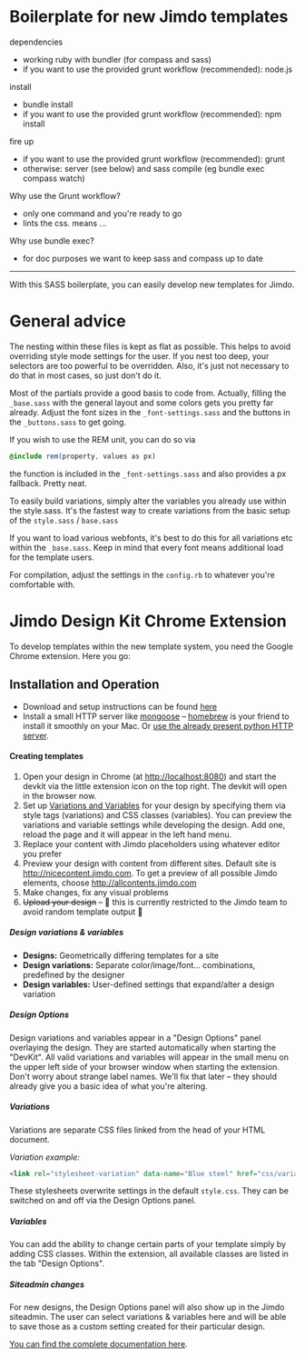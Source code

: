 # Boilerplate for new Jimdo templates

dependencies

- working ruby with bundler (for compass and sass)
- if you want to use the provided grunt workflow (recommended): node.js

install

- bundle install
- if you want to use the provided grunt workflow (recommended): npm install

fire up

- if you want to use the provided grunt workflow (recommended): grunt
- otherwise: server (see below) and sass compile (eg bundle exec compass watch)


Why use the Grunt workflow?

- only one command and you're ready to go
- lints the css. means ...

Why use bundle exec?

- for doc purposes we want to keep sass and compass up to date

---

With this SASS boilerplate, you can easily develop new templates for Jimdo.

# General advice

The nesting within these files is kept as flat as possible. This helps to avoid overriding style mode settings for the user. If you nest too deep, your selectors are too powerful to be overridden. Also, it's just not necessary to do that in most cases, so just don't do it.

Most of the partials provide a good basis to code from. Actually, filling the `_base.sass` with the general layout and some colors gets you pretty far already. Adjust the font sizes in the `_font-settings.sass` and the buttons in the `_buttons.sass` to get going.

If you wish to use the REM unit, you can do so via
```sass
@include rem(property, values as px)
```
the function is included in the `_font-settings.sass` and also provides a px fallback. Pretty neat.

To easily build variations, simply alter the variables you already use within the style.sass. It's the fastest way to create variations from the basic setup of the `style.sass` / `base.sass`

If you want to load various webfonts, it's best to do this for all variations etc within the `_base.sass`. Keep in mind that every font means additional load for the template users.

For compilation, adjust the settings in the `config.rb` to whatever you're comfortable with.

# Jimdo Design Kit Chrome Extension

To develop templates within the new template system, you need the Google Chrome extension. Here you go:

## Installation and Operation

* Download and setup instructions can be found [here](http://live.dmp.jimdo-server.com)
* Install a small HTTP server like [mongoose](https://code.google.com/p/mongoose/) – [homebrew](http://brew.sh/) is your friend to install it smoothly on your Mac. Or [use the already present python HTTP server](http://live.dmp.jimdo-server.com/pages/setup_information).

#### Creating templates

1. Open your design in Chrome (at [http://localhost:8080](http://localhost:8080)) and start the devkit via the little extension icon on the top right. The devkit will open in the browser now.
2. Set up [Variations and Variables](#design-variations--variables) for your design by specifying them via style tags (variations) and CSS classes (variables). You can preview the variations and variable settings while developing the design. Add one, reload the page and it will appear in the left hand menu.
3. Replace your content with Jimdo placeholders using whatever editor you prefer
4. Preview your design with content from different sites. Default site is http://nicecontent.jimdo.com. To get a preview of all possible Jimdo elements, choose http://allcontents.jimdo.com
5. Make changes, fix any visual problems
6. ~~Upload your design~~ – :construction: this is currently restricted to the Jimdo team to avoid random template output :construction:

##### Design variations & variables

- **Designs:** Geometrically differing templates for a site
- **Design variations:** Separate color/image/font... combinations, predefined by the designer
- **Design variables:** User-defined settings that expand/alter a design variation

##### Design Options
Design variations and variables appear in a "Design Options" panel overlaying the design. They are started automatically when starting the "DevKit". All valid variations and variables will appear in the small menu on the upper left side of your browser window when starting the extension. Don't worry about strange label names. We'll fix that later – they should already give you a basic idea of what you're altering.

##### Variations

Variations are separate CSS files linked from the head of your HTML document.

*Variation example:*

```html
<link rel="stylesheet-variation" data-name="Blue steel" href="css/variation-blue.css" data-icon="#79BACC" />
```

These stylesheets overwrite settings in the default `style.css`. They can be switched on and off via the Design Options panel.

##### Variables

You can add the ability to change certain parts of your template simply by adding CSS classes. Within the extension, all available classes are listed in the tab "Design Options".

##### Siteadmin changes

For new designs, the Design Options panel will also show up in the Jimdo siteadmin. The user can select variations & variables here and will be able to save those as a custom setting created for their particular design.

[You can find the complete documentation here](http://live.dmp.jimdo-server.com/pages/customization_information).
